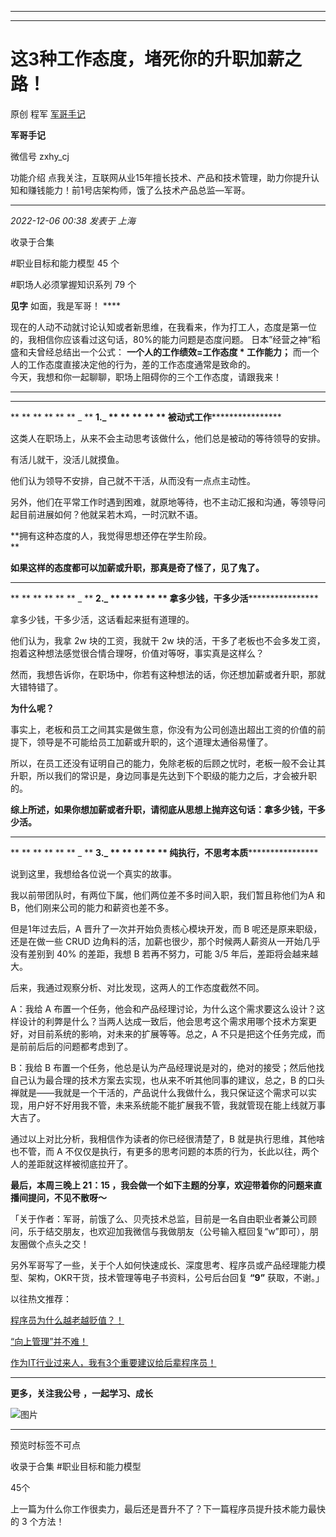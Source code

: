 ----------------------------------------
----------------------------------------
#  这3种工作态度，堵死你的升职加薪之路！

原创 程军  [ 军哥手记 ](javascript:void\(0\);)

**军哥手记** ![]()

微信号 zxhy_cj

功能介绍 点我关注，互联网从业15年擅长技术、产品和技术管理，助力你提升认知和赚钱能力！前1号店架构师，饿了么技术产品总监—军哥。

____

_2022-12-06 00:38_ _发表于 上海_

收录于合集

#职业目标和能力模型 45 个

#职场人必须掌握知识系列 79 个

**见字** 如面，我是军哥！ ****

现在的人动不动就讨论认知或者新思维，在我看来，作为打工人，态度是第一位的，我相信你应该看过这句话，80%的能力问题是态度问题。
日本”经营之神“稻盛和夫曾经总结出一个公式： **一个人的工作绩效=工作态度 * 工作能力；**
而一个人的工作态度直接决定他的行为，差的工作态度通常是致命的。  
今天，我想和你一起聊聊，职场上阻碍你的三个工作态度，请跟我来！

* * *

 ** ** ** ** ** ** ** ** ** ** ** **************************

 ** ** ** ** ** ** _ ** **1.****_ ** ** ** ** **
**被动式工作************************  

这类人在职场上，从来不会主动思考该做什么，他们总是被动的等待领导的安排。

有活儿就干，没活儿就摸鱼。  

他们认为领导不安排，自己就不干活，从而没有一点点主动性。  

另外，他们在平常工作时遇到困难，就原地等待，也不主动汇报和沟通，等领导问起目前进展如何？他就呆若木鸡，一时沉默不语。

 **拥有这种态度的人，我觉得思想还停在学生阶段。  
**

 **如果这样的态度都可以加薪或升职，那真是奇了怪了，见了鬼了。**

  

* * *

  

 ** ** ** ** ** ** _ ** **2.****_ ** ** ** ** **
**拿多少钱，干多少活************************  

拿多少钱，干多少活，这话看起来挺有道理的。

他们认为，我拿 2w 块的工资，我就干 2w 块的活，干多了老板也不会多发工资，抱着这种想法感觉很合情合理呀，价值对等呀，事实真是这样么？  

然而，我想告诉你，在职场中，你若有这种想法的话，你还想加薪或者升职，那就大错特错了。

 **为什么呢？**

事实上，老板和员工之间其实是做生意，你没有为公司创造出超出工资的价值的前提下，领导是不可能给员工加薪或升职的，这个道理太通俗易懂了。

所以，在员工还没有证明自己的能力，免除老板的后顾之忧时，老板一般不会让其升职，所以我们的常识是，身边同事是先达到下个职级的能力之后，才会被升职的。

 **综上所述，如果你想加薪或者升职，请彻底从思想上抛弃这句话：拿多少钱，干多少活。**  
  

* * *

  

 ** ** ** ** ** ** _ ** **3.****_ ** ** ** ** **
**纯执行，不思考本质************************  

说到这里，我想给各位说一个真实的故事。

我以前带团队时，有两位下属，他们两位差不多时间入职，我们暂且称他们为A 和 B，他们刚来公司的能力和薪资也差不多。

但是1年过去后，A 晋升了一次并开始负责核心模块开发，而 B 呢还是原来职级，还是在做一些 CRUD
边角料的活，加薪也很少，那个时候两人薪资从一开始几乎没有差别到 40% 的差距，我想 B 若再不努力，可能 3/5 年后，差距将会越来越大。  

后来，我通过观察分析、对比发现，这两人的工作态度截然不同。

A：我给 A
布置一个任务，他会和产品经理讨论，为什么这个需求要这么设计？这样设计的利弊是什么？当两人达成一致后，他会思考这个需求用哪个技术方案更好，对目前系统的影响，对未来的扩展等等。总之，A
不只是把这个任务完成，而是前前后后的问题都考虑到了。

B：我给 B 布置一个任务，他总是认为产品经理说是对的，绝对的接受；然后他找自己认为最合理的技术方案去实现，也从来不听其他同事的建议，总之，B
的口头禅就是——我就是一个干活的，产品说什么我做什么，我只保证这个需求可以实现，用户好不好用我不管，未来系统能不能扩展我不管，我就管现在能上线就万事大吉了。

通过以上对比分析，我相信作为读者的你已经很清楚了，B 就是执行思维，其他啥也不管，而 A
不仅仅是执行，有更多的思考问题的本质的行为，长此以往，两个人的差距就这样被彻底拉开了。

 **最后，本周三晚上 21：15 ，我会做一个如下主题的分享，欢迎带着你的问题来直播间提问，不见不散呀～**

「关于作者：军哥，前饿了么、贝壳技术总监，目前是一名自由职业者兼公司顾问，乐于结交朋友，也欢迎加我微信与我做朋友（公号输入框回复“w”即可），朋友圈做个点头之交！

另外军哥写了一些，关于个人如何快速成长、深度思考、程序员或产品经理能力模型、架构，OKR干货，技术管理等电子书资料，公号后台回复 **“9”**
获取，不谢。」

  

以往热文推荐：

[程序员为什么越老越贬值？！](http://mp.weixin.qq.com/s?__biz=MzA3MDU2MjM4Ng==&mid=2247497137&idx=1&sn=453487a5b8ab4968da9bc4ba1528b88b&chksm=9f38528ca84fdb9ac647d2cc61b5232d6a8d6d7bcfd111c90bae0456b2fa66b27c358d1d6588&scene=21#wechat_redirect)  

[“向上管理”并不难！](http://mp.weixin.qq.com/s?__biz=MzA3MDU2MjM4Ng==&mid=2247497132&idx=1&sn=a81d5d0d9f52c9dfb09be212a08d5313&chksm=9f385291a84fdb87be5dd6813ecfa10a082adabe71a3ff3367f43a3a661071a57befbfa84f08&scene=21#wechat_redirect)  

[作为IT行业过来人，我有3个重要建议给后辈程序员！](http://mp.weixin.qq.com/s?__biz=MzA3MDU2MjM4Ng==&mid=2247497121&idx=1&sn=053f9ce975a1a10cba79931889341b6c&chksm=9f38529ca84fdb8aa090f60978ba6176d1b3b0972f65cf36448fcda843999179dca897127443&scene=21#wechat_redirect)

  

* * *

  

 **更多，关注我公号** **，一起学习、成长**

![图片](https://mmbiz.qpic.cn/mmbiz_png/b96CibCt70iaajvl7fD4ZCicMcjhXMp1v6UibM134tIsO1j5yqHyNhh9arj090oAL7zGhRJRq6cFqFOlDZMleLl4pw/640?wx_fmt=png&wxfrom=5&wx_lazy=1&wx_co=1)

 ****

预览时标签不可点

收录于合集 #职业目标和能力模型

45个

上一篇为什么你工作很卖力，最后还是晋升不了？下一篇程序员提升技术能力最快的 3 个方法！

